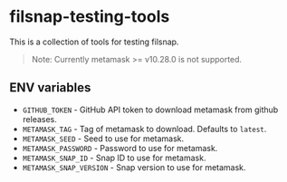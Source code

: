 # filsnap-testing-tools

This is a collection of tools for testing filsnap.

> Note: Currently metamask >= v10.28.0 is not supported.

## ENV variables

- `GITHUB_TOKEN` - GitHub API token to download metamask from github releases.
- `METAMASK_TAG` - Tag of metamask to download. Defaults to `latest`.
- `METAMASK_SEED` - Seed to use for metamask.
- `METAMASK_PASSWORD` - Password to use for metamask.
- `METAMASK_SNAP_ID` - Snap ID to use for metamask.
- `METAMASK_SNAP_VERSION` - Snap version to use for metamask.
